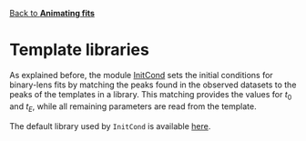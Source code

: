 [Back to **Animating fits**](Animation.md)

# Template libraries

As explained before, the module [InitCond](InitCond.md) sets the initial conditions for binary-lens fits by matching the peaks found in the observed datasets to the peaks of the templates in a library. This matching provides the values for $t_0$ and $t_E$, while all remaining parameters are read from the template.

The default library used by `InitCond` is available [here](/RTModel/data/TemplateLibrary.txt).
